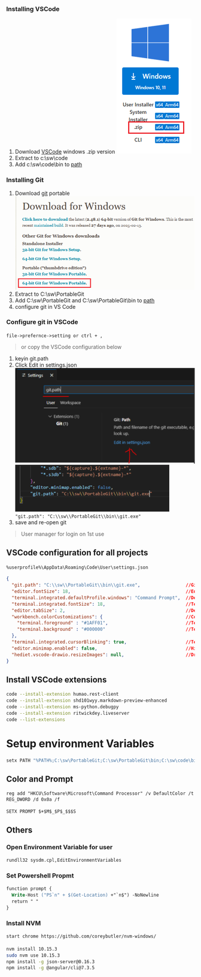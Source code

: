 ### Installing VSCode
1. Download [VSCode][1] windows .zip version 
  ![](img\vscode-zip.png)
1. Extract to c:\sw\code
1. Add c:\sw\code\bin to [path](#adding-to-path)

### Installing Git
1. Download [git][2] portable
  ![](img\git-portable.png)
1. Extract to C:\sw\PortableGit
1. Add C:\sw\PortableGit and C:\sw\PortableGit\bin to [path](#setup-environment-variables)
1. configure git in VS Code

### Configure git in VSCode
`file->prefernce->setting or ctrl + ,`
> or copy the VSCode configuration below
1. keyin git.path
2. Click Edit in settings.json  
  ![git.path][3] 
  ![settings.json][4]
  `"git.path": "C:\\sw\\PortableGit\\bin\\git.exe"`
3. save and re-open git
> User manager for login on 1st use

## VSCode configuration for all projects
`%userprofile%\AppData\Roaming\Code\User\settings.json`
```json
{
  "git.path": "C:\\sw\\PortableGit\\bin\\git.exe",                 //Git Executable Path
  "editor.fontSize": 18,                                           //Editor Font Size
  "terminal.integrated.defaultProfile.windows": "Command Prompt",  //Default Terminal - CMD
  "terminal.integrated.fontSize": 18,                              //Terminal Font Size
  "editor.tabSize": 2,                                             //Default Editor space tab size
  "workbench.colorCustomizations": {                               //Color Customization
    "terminal.foreground" : "#1AFF01",                             //Terminal Text Color
    "terminal.background" : "#000000"                              //Terminal Background Color
  },
  "terminal.integrated.cursorBlinking": true,                      //Terminal Corsor
  "editor.minimap.enabled": false,                                 //Hide Minimap
  "hediet.vscode-drawio.resizeImages": null,                       //Drwa IO Extsion resize image
}
```

## Install VSCode extensions
```bash
code --install-extension humao.rest-client
code --install-extension shd101wyy.markdown-preview-enhanced
code --install-extension ms-python.debugpy
code --install-extension ritwickdey.liveserver
code --list-extensions
```

# Setup environment Variables
```bash
setx PATH "%PATH%;C:\sw\PortableGit;C:\sw\PortableGit\bin;C:\sw\code\bin;"
```
## Color and Prompt
```
reg add "HKCU\Software\Microsoft\Command Processor" /v DefaultColor /t REG_DWORD /d 0x0a /f

SETX PROMPT $+$M$_$P$_$$$S
```


## Others

### Open Environment Variable for user
```bash
rundll32 sysdm.cpl,EditEnvironmentVariables
```

### Set Powershell Propmt
```ps
function prompt {
  Write-Host ("PS`n" + $(Get-Location) +"`n$") -NoNewline
  return " "
}
```
### Install NVM
```bash
start chrome https://github.com/coreybutler/nvm-windows/

nvm install 10.15.3
sudo nvm use 10.15.3
npm install -g json-server@0.16.3
npm install -g @angular/cli@7.3.5
```

[1]:https://code.visualstudio.com/download
[2]:https://git-scm.com/downloads/win
[3]:img/vsc-git-path.png
[4]:img/vsc-git-path-save.png
